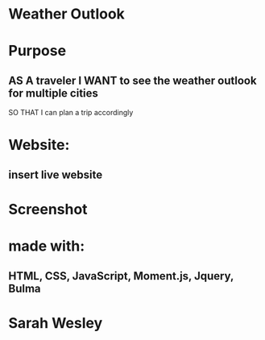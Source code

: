 # Weather Outlook

# Purpose
## AS A traveler I WANT to see the weather outlook for multiple cities
SO THAT I can plan a trip accordingly

# Website:
## insert live website

# Screenshot

# made with:
## HTML, CSS, JavaScript, Moment.js, Jquery, Bulma

# Sarah Wesley

